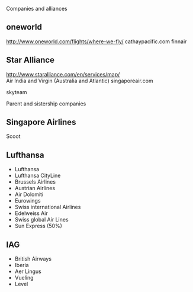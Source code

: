 Companies and alliances

## oneworld
http://www.oneworld.com/flights/where-we-fly/ 
cathaypacific.com 
finnair

## Star Alliance 
http://www.staralliance.com/en/services/map/  
Air India and Virgin (Australia and Atlantic) 
singaporeair.com

skyteam


Parent and sistership companies

## Singapore Airlines
Scoot


## Lufthansa 
* Lufthansa
* Lufthansa CityLine
* Brussels Airlines
* Austrian Airlines
* Air Dolomiti
* Eurowings
* Swiss international Airlines
* Edelweiss Air
* Swiss global Air Lines
* Sun Express (50%)

## IAG

* British Airways
* Iberia
* Aer Lingus
* Vueling
* Level

